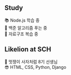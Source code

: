 ## Study
📚 Node.js 학습 중  
📖 백준 알고리즘 푸는 중  
📙 자료구조 복습 중  

## Likelion at SCH
🦁 멋쟁이 사자처럼 8기 선생님  
😎 HTML, CSS, Python, Django  
